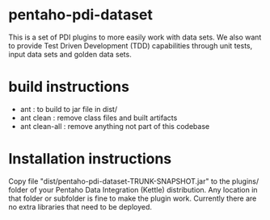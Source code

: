 # pentaho-pdi-dataset

This is a set of PDI plugins to more easily work with data sets. 
We also want to provide Test Driven Development (TDD) capabilities through unit tests, input data sets and golden data sets.

# build instructions

- ant : to build to jar file in dist/
- ant clean : remove class files and built artifacts
- ant clean-all : remove anything not part of this codebase

# Installation instructions

Copy file "dist/pentaho-pdi-dataset-TRUNK-SNAPSHOT.jar" to the plugins/ folder of your Pentaho Data Integration (Kettle) distribution.  Any location in that folder or subfolder is fine to make the plugin work.  Currently there are no extra libraries that need to be deployed.

